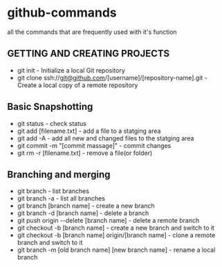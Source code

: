 # github-commands
all the commands that are frequently used with it's function

## GETTING AND CREATING PROJECTS

*  git init               - Initialize a local Git repository
*  git clone ssh://git@github.com/[username]/[repository-name].git - Create a local copy of a remote repository


## Basic Snapshotting
* git status - check status
* git add [filename.txt] - add a file to a statging area
* git add -A - add all new and changed files to the statging area
* git commit -m "[commit massage]" - commit changes
* git rm -r [filename.txt] - remove a file(or folder)

## Branching and merging
* git branch - list branches
* git branch -a - list all branches
* git branch [branch name] - create a new branch
* git branch -d [branch name] - delete a branch
* git push origin --delete [branch name] - delete a remote branch
* git checkout -b [branch name] - create a new branch and switch to it
* git checkout -b [branch name] origin/[branch name] - clone a remote branch and switch to it
* git branch -m [old branch name] [new branch name] - rename a local branch
